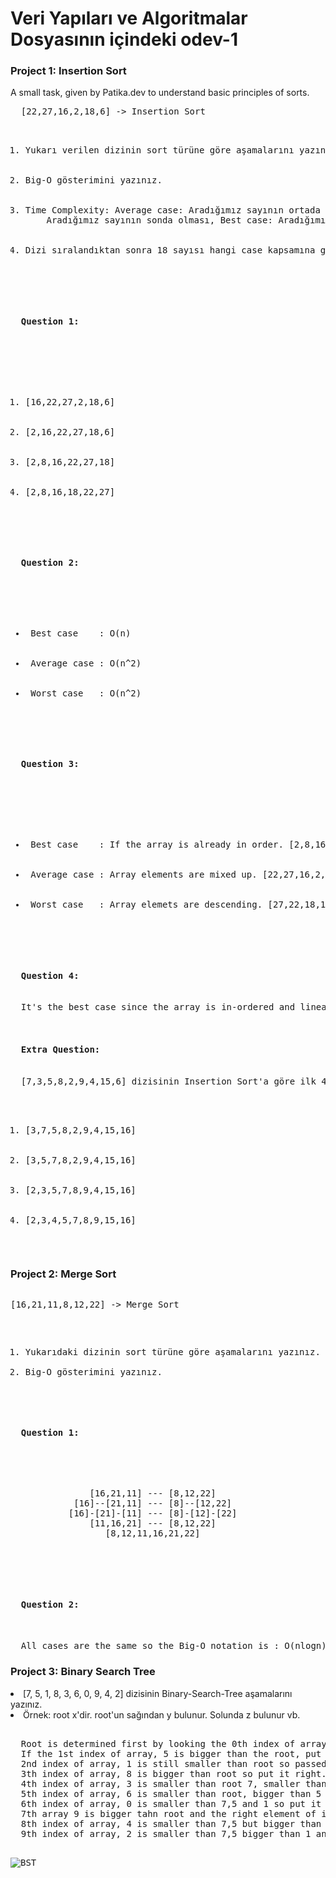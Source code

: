 <h1> Veri Yapıları ve Algoritmalar Dosyasının içindeki odev-1  </h1>

<h3> Project 1: Insertion Sort </h3>
<p>
  A small task, given by Patika.dev to understand basic principles of sorts.
</p>
<pre>
  [22,27,16,2,18,6] -> Insertion Sort
<ol>
    <li>Yukarı verilen dizinin sort türüne göre aşamalarını yazınız.</li>
    <li>Big-O gösterimini yazınız.</li>
    <li>Time Complexity: Average case: Aradığımız sayının ortada olması,Worst case: 
    Aradığımız sayının sonda olması, Best case: Aradığımız sayının dizinin en başında olması.</li>
    <li>Dizi sıralandıktan sonra 18 sayısı hangi case kapsamına girer? Yazınız.</li>
</ol>

<h4>
  Question 1:
  </h4>

<ol>
  <li>[16,22,27,2,18,6]</li>
  <li>[2,16,22,27,18,6]</li>
  <li>[2,8,16,22,27,18]</li>
  <li>[2,8,16,18,22,27]</li>
</ol>

<h4>
  Question 2:
</h4>
  <ul>
  <li> Best case    : O(n)</li>
  <li> Average case : O(n^2)</li>
  <li> Worst case   : O(n^2)</li>
</ul>

<h4>
  Question 3:
</h4>

  <ul>
  <li> Best case    : If the array is already in order. [2,8,16,18,22,27 </li>
  <li> Average case : Array elements are mixed up. [22,27,16,2,18,6] </li>
  <li> Worst case   : Array elemets are descending. [27,22,18,16,8,2]</li>
</ul>

<h4>
  Question 4:
</h4>
  It's the best case since the array is in-ordered and linearly searching accrues.

<h4>
  Extra Question:
</h4>
  [7,3,5,8,2,9,4,15,6] dizisinin Insertion Sort'a göre ilk 4 adımını yazınız.
  <ol>
  <li>[3,7,5,8,2,9,4,15,16]</li>
  <li>[3,5,7,8,2,9,4,15,16]</li>
  <li>[2,3,5,7,8,9,4,15,16]</li>
  <li>[2,3,4,5,7,8,9,15,16]</li>
</ol>
</pre>

<h3> Project 2: Merge Sort </h3>
<pre>
<p>[16,21,11,8,12,22] -> Merge Sort</p>
<ol>
<li>Yukarıdaki dizinin sort türüne göre aşamalarını yazınız.</li>
<li>Big-O gösterimini yazınız.</li>
</ol>
<h4>
  Question 1:
  </h4>
  <pre>
               [16,21,11] --- [8,12,22]
            [16]--[21,11] --- [8]--[12,22]
           [16]-[21]-[11] --- [8]-[12]-[22]
               [11,16,21] --- [8,12,22]
                  [8,12,11,16,21,22]
  </pre>
  <h4>
  Question 2:
  </h4>
  All cases are the same so the Big-O notation is : O(nlogn).
</pre>


<h3> Project 3: Binary Search Tree </h3>
  <li> [7, 5, 1, 8, 3, 6, 0, 9, 4, 2] dizisinin Binary-Search-Tree aşamalarını yazınız.</li>
  <li>Örnek: root x'dir. root'un sağından y bulunur. Solunda z bulunur vb.</li>
 <pre> 
  Root is determined first by looking the 0th index of array. In this case 7.
  If the 1st index of array, 5 is bigger than the root, put right else put left. In this case It's left.
  2nd index of array, 1 is still smaller than root so passed left. Left side is also filled and smaller than that. So put it to it's left.
  3th index of array, 8 is bigger than root so put it right.
  4th index of array, 3 is smaller than root 7, smaller than leaf 5 so put left. But there isn't empty. 5 is bigger than 1 so put it right.
  5th index of array, 6 is smaller than root, bigger than 5 so put it right of it.
  6th index of array, 0 is smaller than 7,5 and 1 so put it left of 1.
  7th array 9 is bigger tahn root and the right element of it. So put it right side of 8.
  8th index of array, 4 is smaller than 7,5 but bigger than 1 and 3, so put it right.
  9th index of array, 2 is smaller than 7,5 bigger than 1 and smaller than 3.
  
  ![BST](https://user-images.githubusercontent.com/65141544/177879747-2e94e225-78a5-4311-aefb-067c6179e4c2.PNG)
</pre>
